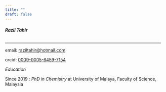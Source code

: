 ```yaml
---
title: ""
draft: false
---
```


###### **Razil Tahir**
---

email: <raziltahir@hotmail.com>  

orcid: [0009-0005-6459-7154](https://orcid.org/0009-0005-6459-7154)  


*Education*

Since 2019
:   *PhD in Chemistry* at University of Malaya, Faculty of Science, Malaysia

